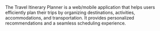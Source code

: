 The Travel Itinerary Planner is a web/mobile application that helps users efficiently plan their trips by organizing destinations, activities, accommodations, and transportation. It provides personalized recommendations and a seamless scheduling experience.
